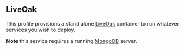 ## LiveOak

This profile provisions a stand alone [LiveOak](http://liveoak.io/) container to run whatever services you wish to deploy.

**Note** this service requires a running [MongoDB](http://www.mongodb.org/) server.